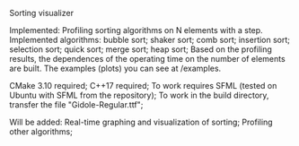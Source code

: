 Sorting visualizer

Implemented:
Profiling sorting algorithms on N elements with a step.
Implemented algorithms:
bubble sort;
shaker sort;
comb sort;
insertion sort;
selection sort;
quick sort;
merge sort;
heap sort;
Based on the profiling results, the dependences of the operating time on the number of elements are built.
The examples (plots) you can see at /examples.

CMake 3.10 required; C++17 required;
To work requires SFML (tested on Ubuntu with SFML from the repository);
To work in the build directory, transfer the file "Gidole-Regular.ttf";

Will be added:
Real-time graphing and visualization of sorting;
Profiling other algorithms;
